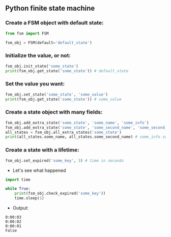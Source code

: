## Python finite state machine

### Create a FSM object with default state:
```python 
from fsm import FSM

fsm_obj = FSM(default='default_state')
```

### Initialize the value, or not:
```python
fsm_obj.init_state('some_state')
print(fsm_obj.get_state('some_state')) # default_state
```

### Set the value you want:
```python
fsm_obj.set_state('some_state', 'some_value')
print(fsm_obj.get_state('some_state')) # some_value
```

### Create a state object with many fields:
```python
fsm_obj.add_extra_state('some_state', 'some_name', 'some_info')
fsm_obj.add_extra_state('some_state', 'some_second_name', 'some_second_info')
all_states = fsm_obj.all_extra_states('some_state')
print(all_states.some_name, all_states.some_second_name) # some_info some_second_info
```

### Create a state with a lifetime:
```python
fsm_obj.set_expired('some_key', 3) # time in seconds
```
* Let's see what happened
```python
import time

while True:
    print(fsm_obj.check_expired('some_key'))
    time.sleep(1)
```
* Output:
```
0:00:03
0:00:02
0:00:01
False
```
